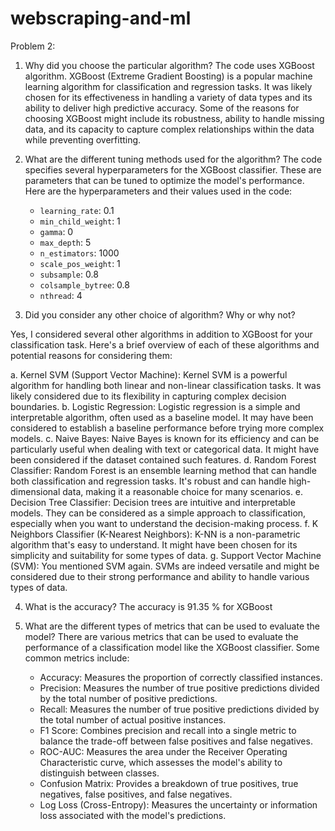 # webscraping-and-ml

Problem 2:

1. Why did you choose the particular algorithm?
  The code uses XGBoost algorithm. XGBoost (Extreme Gradient Boosting) is a popular machine learning algorithm for classification and regression tasks. It was likely chosen for its effectiveness in handling a variety of data types and its ability to deliver high predictive accuracy. Some of the reasons for choosing XGBoost might include its robustness, ability to handle missing data, and its capacity to capture complex relationships within the data while preventing overfitting.

2. What are the different tuning methods used for the algorithm?
The code specifies several hyperparameters for the XGBoost classifier. These are parameters that can be tuned to optimize the model's performance. Here are the hyperparameters and their values used in the code:
   - `learning_rate`: 0.1
   - `min_child_weight`: 1
   - `gamma`: 0
   - `max_depth`: 5
   - `n_estimators`: 1000
   - `scale_pos_weight`: 1
   - `subsample`: 0.8
   - `colsample_bytree`: 0.8
   - `nthread`: 4

3. Did you consider any other choice of algorithm? Why or why not?

  Yes, I considered several other algorithms in addition to XGBoost for your classification task. Here's a brief overview of each of these algorithms and potential reasons for considering them:
  
  a. Kernel SVM (Support Vector Machine): Kernel SVM is a powerful algorithm for handling both linear and non-linear classification tasks. It was likely considered due to its flexibility in capturing complex decision boundaries.
  b. Logistic Regression: Logistic regression is a simple and interpretable algorithm, often used as a baseline model. It may have been considered to establish a baseline performance before trying more complex models.
  c. Naive Bayes: Naive Bayes is known for its efficiency and can be particularly useful when dealing with text or categorical data. It might have been considered if the dataset contained such features.
  d. Random Forest Classifier: Random Forest is an ensemble learning method that can handle both classification and regression tasks. It's robust and can handle high-dimensional data, making it a reasonable choice for many scenarios.
  e. Decision Tree Classifier: Decision trees are intuitive and interpretable models. They can be considered as a simple approach to classification, especially when you want to understand the decision-making process.
  f. K Neighbors Classifier (K-Nearest Neighbors): K-NN is a non-parametric algorithm that's easy to understand. It might have been chosen for its simplicity and suitability for some types of data.
  g. Support Vector Machine (SVM): You mentioned SVM again. SVMs are indeed versatile and might be considered due to their strong performance and ability to handle various types of data.

4. What is the accuracy?
   The accuracy is 91.35 % for XGBoost

5. What are the different types of metrics that can be used to evaluate the model?
   There are various metrics that can be used to evaluate the performance of a classification model like the XGBoost classifier. Some common metrics include:
   - Accuracy: Measures the proportion of correctly classified instances.
   - Precision: Measures the number of true positive predictions divided by the total number of positive predictions.
   - Recall: Measures the number of true positive predictions divided by the total number of actual positive instances.
   - F1 Score: Combines precision and recall into a single metric to balance the trade-off between false positives and false negatives.
   - ROC-AUC: Measures the area under the Receiver Operating Characteristic curve, which assesses the model's ability to distinguish between classes.
   - Confusion Matrix: Provides a breakdown of true positives, true negatives, false positives, and false negatives.
   - Log Loss (Cross-Entropy): Measures the uncertainty or information loss associated with the model's predictions.

